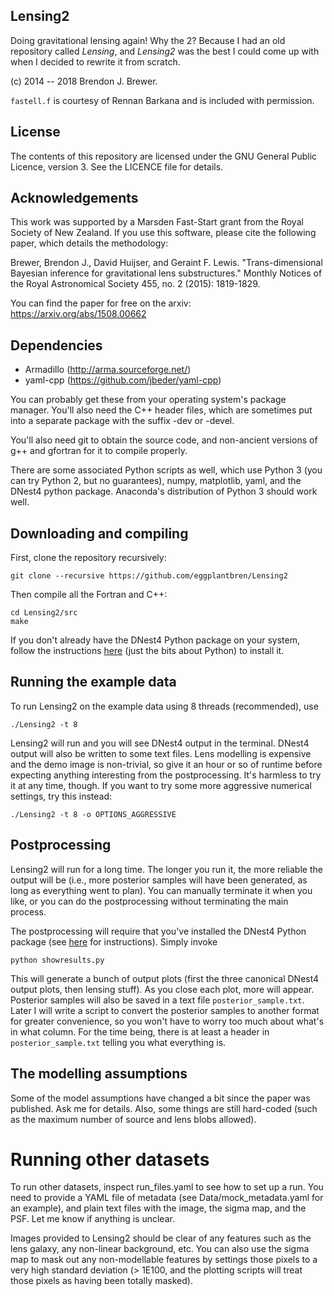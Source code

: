 ## Lensing2

Doing gravitational lensing again!
Why the 2? Because I had an old repository called _Lensing_, and _Lensing2_
was the best I could come up with when I decided to rewrite it from scratch.

(c) 2014 -- 2018 Brendon J. Brewer.

`fastell.f` is courtesy of Rennan Barkana and is included with permission.

## License

The contents of this repository are licensed under the GNU General Public
Licence, version 3. See the LICENCE file for details.

## Acknowledgements

This work was supported by a Marsden Fast-Start grant
from the Royal Society of New Zealand. If you use this software, please cite
the following paper, which details the methodology:

Brewer, Brendon J., David Huijser, and Geraint F. Lewis. "Trans-dimensional Bayesian inference for gravitational lens substructures." Monthly Notices of the Royal Astronomical Society 455, no. 2 (2015): 1819-1829.

You can find the paper for free on the arxiv:
https://arxiv.org/abs/1508.00662

## Dependencies

* Armadillo (http://arma.sourceforge.net/)
* yaml-cpp (https://github.com/jbeder/yaml-cpp)

You can probably get these from your operating system's package manager.
You'll also need the C++ header files, which are sometimes put into a
separate package with the suffix -dev or -devel.

You'll also need git to obtain the source code, and non-ancient versions of
g++ and gfortran for it to compile properly.

There are some associated Python scripts as well, which use Python 3
(you can try Python 2, but no guarantees), numpy,
matplotlib, yaml, and the DNest4 python package. Anaconda's distribution of
Python 3 should work well.

## Downloading and compiling

First, clone the repository recursively:
```
git clone --recursive https://github.com/eggplantbren/Lensing2
```

Then compile all the Fortran and C++:
```
cd Lensing2/src
make
```

If you don't already have the DNest4 Python package on your system,
follow the instructions [here](https://github.com/eggplantbren/DNest4)
(just the bits about Python) to install it.

## Running the example data

To run Lensing2 on the example data using 8 threads (recommended), use

```
./Lensing2 -t 8
```

Lensing2 will run and you will see DNest4 output in the terminal. DNest4 output
will also be written to some text files. Lens modelling is expensive and the
demo image is non-trivial, so give it an hour or so of runtime before
expecting anything interesting from the postprocessing. It's harmless to try
it at any time, though. If you want to try some more aggressive numerical
settings, try this instead:

```
./Lensing2 -t 8 -o OPTIONS_AGGRESSIVE
```

## Postprocessing

Lensing2 will run for a long time. The longer you run it, the more reliable the
output will be (i.e., more posterior samples will have been generated, as
long as everything went to plan).
You can manually terminate it when you like, or you can
do the postprocessing without terminating the main process.

The postprocessing will require
that you've installed the DNest4 Python package
(see [here](https://github.com/eggplantbren/DNest4) for instructions).
Simply invoke

```
python showresults.py
```

This will generate a bunch of output plots
(first the three canonical DNest4 output plots, then lensing stuff).
As you close each plot, more will appear.
Posterior samples will also be saved in a text file
`posterior_sample.txt`. Later I will write a script
to convert the posterior samples to another format for greater convenience,
so you won't have to worry too much about what's in what column. For the
time being, there is at least a header in `posterior_sample.txt` telling you
what everything is.

## The modelling assumptions

Some of the model assumptions have changed a bit since the paper was published.
Ask me for details. Also, some things are still hard-coded (such as the maximum
number of source and lens blobs allowed).

# Running other datasets
To run other datasets, inspect run_files.yaml to see how to set up a run.
You need to provide a YAML file of metadata (see Data/mock_metadata.yaml for
an example), and plain text files with the image, the sigma map, and the PSF.
Let me know if anything is unclear.

Images provided to Lensing2 should be clear of any features such as the lens
galaxy, any non-linear background, etc. You can also use the sigma map to
mask out any non-modellable features by settings those pixels to a very high
standard deviation (> 1E100, and the plotting scripts will treat those pixels
as having been totally masked).

